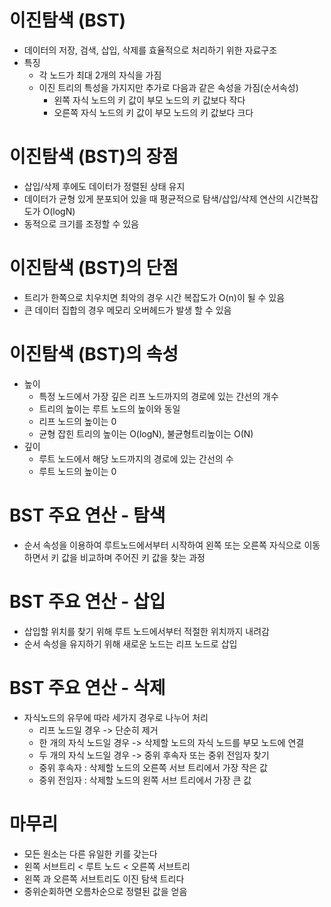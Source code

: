 # 이진탐색 (BST)
- 데이터의 저장, 검색, 삽입, 삭제를 효율적으로 처리하기 위한 자료구조
- 특징
    - 각 노드가 최대 2개의 자식을 가짐
    - 이진 트리의 특성을 가지지만 추가로 다음과 같은 속성을 가짐(순서속성)
        - 왼쪽 자식 노드의 키 값이 부모 노드의 키 값보다 작다
        - 오른쪽 자식 노드의 키 값이 부모 노드의 키 값보다 크다

# 이진탐색 (BST)의 장점
- 삽입/삭제 후에도 데이터가 정렬된 상태 유지
- 데이터가 균형 있게 분포되어 있을 때 평균적으로 탐색/삽입/삭제 연산의 시간복잡도가 O(logN)
- 동적으로 크기를 조정할 수 있음

# 이진탐색 (BST)의 단점
- 트리가 한쪽으로 치우치면 최악의 경우 시간 복잡도가 O(n)이 될 수 있음
- 큰 데이터 집합의 경우 메모리 오버헤드가 발생 할 수 있음

# 이진탐색 (BST)의 속성
- 높이
    - 특정 노드에서 가장 깊은 리프 노드까지의 경로에 있는 간선의 개수
    - 트리의 높이는 루트 노드의 높이와 동일
    - 리프 노드의 높이는 0
    - 균형 잡힌 트리의 높이는 O(logN), 불균형트리높이는 O(N)
- 깊이
    - 루트 노드에서 해당 노드까지의 경로에 있는 간선의 수
    - 루트 노드의 높이는 0

# BST 주요 연산 - 탐색
- 순서 속성을 이용하여 루트노드에서부터 시작하여 왼쪽 또는 오른쪽 자식으로 이동하면서 키 값을 비교하며 주어진 키 값을 찾는 과정

# BST 주요 연산 - 삽입
- 삽입할 위치를 찾기 위해 루트 노드에서부터 적절한 위치까지 내려감
- 순서 속성을 유지하기 위해 새로운 노드는 리프 노드로 삽입

# BST 주요 연산 - 삭제
- 자식노드의 유무에 따라 세가지 경우로 나누어 처리
    - 리프 노드일 경우 -> 단순히 제거
    - 한 개의 자식 노드일 경우 -> 삭제할 노드의 자식 노드를 부모 노드에 연결
    - 두 개의 자식 노드일 경우 -> 중위 후속자 또는 중위 전임자 찾기
    - 중위 후속자 : 삭제할 노드의 오른쪽 서브 트리에서 가장 작은 값
    - 중위 전임자 : 삭제할 노드의 왼쪽 서브 트리에서 가장 큰 값

# 마무리
- 모든 원소는 다른 유일한 키를 갖는다
- 왼쪽 서브트리 < 루트 노드 < 오른쪽 서브트리
- 왼쪽 과 오른쪽 서브트리도 이진 탐색 트리다
- 중위순회하면 오름차순으로 정렬된 값을 얻음